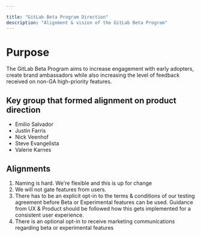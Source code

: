 ```yaml
---

title: "GitLab Beta Program Direction"
description: "Alignment & vision of the GitLab Beta Program"
---
```


# Purpose

The GitLab Beta Program aims to increase engagement with early adopters, create brand ambassadors while also increasing the level of feedback received on non-GA high-priority features.

## Key group that formed alignment on product direction

* Emilio Salvador
* Justin Farris
* Nick Veenhof
* Steve Evangelista
* Valerie Karnes

## Alignments

1. Naming is hard. We're flexible and this is up for change
2. We will not gate features from users.
3. There has to be an explicit opt-in to the terms & conditions of our testing agreement before Beta or Experimental features can be used. Guidance from UX & Product should be followed how this gets implemented for a consistent user experience.
4. There is an optional opt-in to receive marketing communications regarding beta or experimental features
